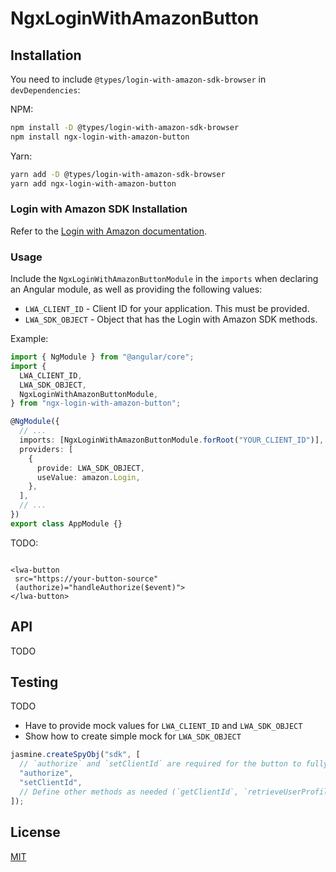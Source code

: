 # NgxLoginWithAmazonButton

## Installation

You need to include `@types/login-with-amazon-sdk-browser` in `devDependencies`:

NPM:

```sh
npm install -D @types/login-with-amazon-sdk-browser
npm install ngx-login-with-amazon-button
```

Yarn:

```sh
yarn add -D @types/login-with-amazon-sdk-browser
yarn add ngx-login-with-amazon-button
```

### Login with Amazon SDK Installation

Refer to the [Login with Amazon documentation](https://developer.amazon.com/docs/login-with-amazon/web-docs.html).

### Usage

Include the `NgxLoginWithAmazonButtonModule` in the `imports` when declaring an Angular module, as well as providing the following values:

- `LWA_CLIENT_ID` - Client ID for your application. This must be provided.
- `LWA_SDK_OBJECT` - Object that has the Login with Amazon SDK methods.

Example:

```ts
import { NgModule } from "@angular/core";
import {
  LWA_CLIENT_ID,
  LWA_SDK_OBJECT,
  NgxLoginWithAmazonButtonModule,
} from "ngx-login-with-amazon-button";

@NgModule({
  // ...
  imports: [NgxLoginWithAmazonButtonModule.forRoot("YOUR_CLIENT_ID")],
  providers: [
    {
      provide: LWA_SDK_OBJECT,
      useValue: amazon.Login,
    },
  ],
  // ...
})
export class AppModule {}
```

TODO:

```

<lwa-button
 src="https://your-button-source"
 (authorize)="handleAuthorize($event)">
</lwa-button>
```

## API

TODO

## Testing

TODO

- Have to provide mock values for `LWA_CLIENT_ID` and `LWA_SDK_OBJECT`
- Show how to create simple mock for `LWA_SDK_OBJECT`

```ts
jasmine.createSpyObj("sdk", [
  // `authorize` and `setClientId` are required for the button to fully function.
  "authorize",
  "setClientId",
  // Define other methods as needed (`getClientId`, `retrieveUserProfile`, etc.)
]);
```

## License

[MIT](./LICENSE)
